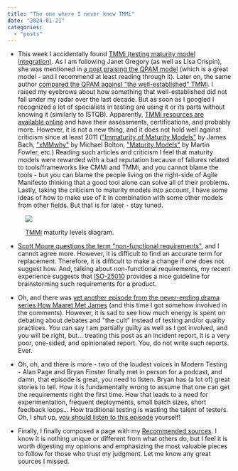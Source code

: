 ```yaml
---
title: "The one where I never knew TMMi"
date: "2024-01-21"
categories: 
  - "posts"
---
```


- This week I accidentally found [TMMi (testing maturity model integration)](https://www.tmmi.org/tmmi-documents/). As I am following Janet Gregory (as well as Lisa Crispin), she was mentioned in [a post praising the QPAM model](https://www.linkedin.com/posts/mowat_qualityassurance-qualityengineering-agile-activity-7151147696232304643-7dGs/) (which is a great model - and I recommend at least reading through it). Later on, the same author [compared the QPAM against "the well-established" TMMi](https://www.linkedin.com/posts/mowat_linkedin-log-in-or-sign-up-activity-7152643550956974080-j9EW/). I raised my eyebrows about how something that well-established did not fall under my radar over the last decade. But as soon as I googled I recognized a lot of specialists in testing are using it or its parts without knowing it (similarly to ISTQB). Apparently, [TMMi resources are available online](https://www.tmmi.org/tmmi-documents/) and have their assessments, certifications, and probably more. However, it is not a new thing, and it does not hold well against criticism since at least 2011 (["Immaturity of Maturity Models"](https://www.satisfice.com/blog/archives/581) by James Bach, ["xMMwhy"](https://developsense.com/blog/2011/10/xmmwhy) by Michael Bolton, ["Maturity Models"](https://martinfowler.com/bliki/MaturityModel.html) by Martin Fowler, etc.) Reading such articles and criticism I feel that maturity models were rewarded with a bad reputation because of failures related to tools/frameworks like CMMi and TMMi, and you cannot blame the tools - but you can blame the people living on the right-side of Agile Manifesto thinking that a good tool alone can solve all of their problems. Lastly, taking the criticism to maturity models into account, I have some ideas of how to make use of it in combination with some other models from other fields. But that is for later - stay tuned.

<figure>

![](https://testwhere.wordpress.com/wp-content/uploads/2024/01/image-5.png?w=1024)

<figcaption>

[TMMi](https://www.tmmi.org/) maturity levels diagram.

</figcaption>

</figure>

- [Scott Moore questions the term "non-functional requirements"](https://www.linkedin.com/posts/scottmooreconsulting_i-dont-care-if-it-is-an-industry-accepted-activity-7154455173916950528-7JJ6/), and I cannot agree more. However, it is difficult to find an accurate term for replacement. Therefore, it is difficult to make a change if one does not suggest how. And, talking about non-functional requirements, my recent experience suggests that [ISO-25010](https://iso25000.com/index.php/en/iso-25000-standards/iso-25010) provides a nice guideline for brainstorming such requirements for a product.

- Oh, and there was [yet another episode from the never-ending drama series How Maaret Met James](https://www.linkedin.com/posts/maaret_this-week-alone-i-received-a-thank-you-for-activity-7153685340799541250-jioG/) (and this time I got somehow involved in the comments). However, it is sad to see how much energy is spent on debating about debates and "the cult" instead of testing and/or quality practices. You can say I am partially guilty as well as I got involved, and you will be right, but... treating this post as an incident report, it is a very poor, one-sided, and opinionated report. You, do not write such reports. Ever.

- Oh, oh, and there is more - two of the loudest voices in Modern Testing - Alan Page and Bryan Finster finally met in person for a podcast, and damn, that episode is great, you need to listen. Bryan has (a lot of) great stories to tell. How it is fundamentally wrong to assume that one can get the requirements right the first time. How that leads to a need for experimentation, frequent deployments, small batch sizes, short feedback loops... How traditional testing is wasting the talent of testers. Oh, I shut up, [you should listen to this episode](https://podcasters.spotify.com/pod/show/abtesting/episodes/Episode-192-Bryan-Finster-e2eeuq4) yourself!

- Finally, I finally composed a page with my [Recommended sources](/recommended-sources/). I know it is nothing unique or different from what others do, but I feel it is worth digesting my opinions and emphasizing the most valuable pieces to follow for those who trust my judgment. Let me know any great sources I missed.
